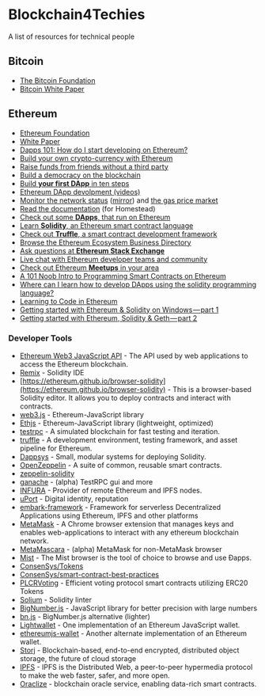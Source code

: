 # Blockchain4Techies
A list of resources for technical people

## Bitcoin
- [The Bitcoin Foundation](https://bitcoinfoundation.org/)
- [Bitcoin White Paper](https://bitcoin.org/bitcoin.pdf)

## Ethereum
- [Ethereum Foundation](https://ethereum.org/)
- [White Paper](https://github.com/ethereum/wiki/wiki/White-Paper)
- [Dapps 101: How do I start developing on Ethereum?](https://blog.andreacoravos.com/dapps-101-how-do-i-start-developing-on-ethereum-da0d38ed973f)
- [Build your own crypto-currency with Ethereum](https://www.ethereum.org/token)
- [Raise funds from friends without a third party](https://www.ethereum.org/crowdsale)
- [Build a democracy on the blockchain](https://www.ethereum.org/dao)
- [Build **your first DApp** in ten steps](https://github.com/paritytech/parity/wiki/Tutorial-Part-I)
- [Ethereum DApp devolpment (videos)](http://decypher.tv/series/ethereum-development)
- [Monitor the network status](https://ethstats.net/) ([mirror](http://stats.parity.io/)) and [the gas price market](http://ethgasstation.info/)
- [Read the documentation](http://ethdocs.org/en/latest/) (for Homestead)
- [Check out some **DApps**, that run on Ethereum](http://dapps.ethercasts.com/)
- [Learn **Solidity**, an Ethereum smart contract language](https://solidity.readthedocs.io/)
- [Check out **Truffle**, a smart contract development framework](http://truffleframework.com/)
- [Browse the Ethereum Ecosystem Business Directory](http://ethereumall.com/)
- [Ask questions at **Ethereum Stack Exchange**](http://ethereum.stackexchange.com/)
- [Live chat with Ethereum developer teams and community](https://gitter.im/orgs/ethereum/rooms)
- [Check out Ethereum **Meetups** in your area](https://www.meetup.com/topics/ethereum/)
- [A 101 Noob Intro to Programming Smart Contracts on Ethereum](https://medium.com/@ConsenSys/a-101-noob-intro-to-programming-smart-contracts-on-ethereum-695d15c1dab4#.ieo0yl4jr)
- [Where can I learn how to develop DApps using the solidity programming language?](https://medium.com/@ConsenSys/a-101-noob-intro-to-programming-smart-contracts-on-ethereum-695d15c1dab4#.ieo0yl4jr
)
- [Learning to Code in Ethereum](https://www.reddit.com/r/ethereum/comments/4z4y81/any_advice_on_learning_to_code_in_ethereum/)
- [Getting started with Ethereum & Solidity on Windows — part 1](https://medium.com/@wslyvh/get-started-with-ethereum-solidity-on-windows-1672e9953a1)
- [Getting started with Ethereum, Solidity & Geth — part 2](https://medium.com/@wslyvh/getting-started-with-ethereum-solidity-geth-part-2-d195144fe6c7)

### Developer Tools

- [Ethereum Web3 JavaScript API](https://github.com/ethereum/wiki/wiki/JavaScript-API) - The API used by web applications to access the Ethereum blockchain.
- [Remix](https://remix.ethereum.org) - Solidity IDE
- [https://ethereum.github.io/browser-solidity](https://ethereum.github.io/browser-solidity) - This is a browser-based Solidity editor. It allows you to deploy contracts and interact with contracts.
- [web3.js](https://github.com/ethereum/web3.js) - Ethereum-JavaScript library
- [Ethjs](https://github.com/ethjs/ethjs) - Ethereum-JavaScript library (lightweight, optimized)
- [testrpc](https://github.com/ethereumjs/testrpc) - A simulated blockchain for fast testing and iteration.
- [truffle](https://github.com/trufflesuite/truffle) - A development environment, testing framework, and asset pipeline for Ethereum.
- [Dappsys](https://dapp.tools/dappsys/) - Small, modular systems for deploying Solidity.
- [OpenZeppelin](https://openzeppelin.org/) - A suite of common, reusable smart contracts.
- [zeppelin-solidity](https://github.com/OpenZeppelin/zeppelin-solidity)
- [ganache](https://github.com/trufflesuite/ganache) - (alpha) TestRPC gui and more
- [INFURA](https://infura.io/) - Provider of remote Ethereum and IPFS nodes.
- [uPort](https://github.com/uport-project) - Digital identity, reputation
- [embark-framework](https://github.com/iurimatias/embark-framework) - Framework for serverless Decentralized Applications using Ethereum, IPFS and other platforms
- [MetaMask](https://metamask.io/) - A Chrome browser extension that manages keys and enables web-applications to interact with any ethereum blockchain network.
- [MetaMascara](https://www.npmjs.com/package/metamascara) - (alpha) MetaMask for non-MetaMask browser
- [Mist](https://github.com/ethereum/mist) - The Mist browser is the tool of choice to browse and use Ðapps.
- [ConsenSys/Tokens](https://github.com/ConsenSys/Tokens)
- [ConsenSys/smart-contract-best-practices](https://github.com/ConsenSys/smart-contract-best-practices)
- [PLCRVoting](https://github.com/ConsenSys/PLCRVoting) - Efficient voting protocol smart contracts utilizing ERC20 Tokens
- [Solium](https://github.com/duaraghav8/Solium) - Solidity linter
- [BigNumber.js](https://github.com/MikeMcl/bignumber.js/) - JavaScript library for better precision with large numbers
- [bn.js](https://github.com/indutny/bn.js) - BigNumber.js alternative (lighter)
- [Lightwallet](https://github.com/ConsenSys/eth-lightwallet) - One implementation of an Ethereum JavaScript wallet.
- [ethereumjs-wallet](https://github.com/ethereumjs/ethereumjs-wallet) - Another alternate implementation of an Ethereum wallet.
- [Storj](https://storj.io/developers.html) - Blockchain-based, end-to-end encrypted, distributed object storage, the future of cloud storage
- [IPFS](https://ipfs.io/) - IPFS is the Distributed Web, a peer-to-peer hypermedia protocol to make the web faster, safer, and more open.
- [Oraclize](http://www.oraclize.it/) - blockchain oracle service, enabling data-rich smart contracts.
